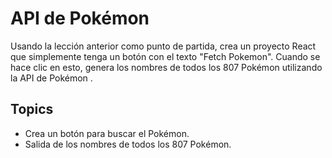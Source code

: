 # API de Pokémon

Usando la lección anterior como punto de partida, crea un proyecto React que simplemente tenga un botón con el texto "Fetch Pokemon".
Cuando se hace clic en esto, genera los nombres de todos los 807 Pokémon utilizando la API de Pokémon . 

## Topics

- Crea un botón para buscar el Pokémon.
- Salida de los nombres de todos los 807 Pokémon.